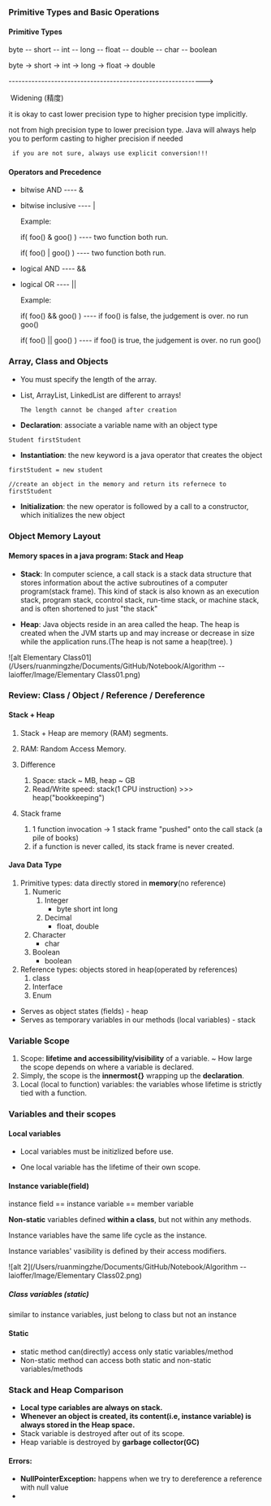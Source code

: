 ### Primitive Types and Basic Operations

#### Primitive Types

byte -- short -- int -- long -- float -- double -- char -- boolean

byte -> short -> int -> long -> float -> double

------------------------------------------------------------>

​									Widening (精度)

it is okay to cast lower precision type to higher precision type implicitly. 

not from high precision type to lower precision type. Java will always help you to perform casting to higher precision if needed

```diff
 if you are not sure, always use explicit conversion!!!
```



#### Operators and Precedence

+ bitwise AND ---- & 

+ bitwise inclusive ---- |	     		

  Example: 

  if( foo() & goo() ) ---- two function both run.

  if( foo() | goo() ) ---- two function both run.



+ logical AND ---- &&

+ logical OR ---- ||

  Example:

  if( foo() && goo() ) ---- if foo() is false, the judgement is over. no run goo()

  if( foo() || goo() ) ---- if foo() is true, the judgement is over. no run goo()



### Array, Class and Objects

+ You must specify the length of the array.

+ List, ArrayList, LinkedList are different to arrays!

  ```  
  The length cannot be changed after creation
  ```



+ **Declaration**: associate a variable name with an object type

```java
Student firstStudent
```



+ **Instantiation**: the new keyword is a java operator that creates the object

```\java
firstStudent = new student

//create an object in the memory and return its refernece to firstStudent
```



+ **Initialization**: the new operator is followed by a call to a constructor, which initializes the new object



### Object Memory Layout

#### Memory spaces in a java program: Stack and Heap

+ **Stack**: In computer science, a call stack is a stack data structure that stores information about the active subroutines of a computer program(stack frame). This kind of stack is also known as an execution stack, program stack, ccontrol stack, run-time stack, or machine stack, and is often shortened to just "the stack" 



+ **Heap**: Java objects reside in an area called the heap. The heap is created when the JVM starts up and may increase or decrease in size while the application runs.(The heap is not same a heap(tree). )



![alt Elementary Class01](/Users/ruanmingzhe/Documents/GitHub/Notebook/Algorithm -- laioffer/Image/Elementary Class01.png)



### Review: Class / Object / Reference / Dereference

#### Stack + Heap

1. Stack + Heap are memory (RAM) segments.

2. RAM: Random Access Memory.

3. Difference
   1. Space: stack ~ MB, heap ~ GB
   2. Read/Write speed: stack(1 CPU instruction) >>> heap("bookkeeping")
4. Stack frame
   1. 1 function invocation -> 1 stack frame "pushed" onto the call stack (a pile of books)
   2. if a function is never called, its stack frame is never created.



#### Java Data Type

1. Primitive types: data directly stored in **memory**(no reference)
   1. Numeric
      1. Integer
         + byte short int long
      2. Decimal
         + float, double
   2. Character
      + char
   3. Boolean
      + boolean
2. Reference types: objects stored in heap(operated by references)
   1. class
   2. Interface
   3. Enum



+ Serves as object states (fields) - heap
+ Serves as temporary variables in our methods (local variables) - stack







### Variable Scope

1. Scope: **lifetime and accessibility/visibility** of a variable. ~ How large the scope depends on where a variable is declared.
2. Simply, the scope is the **innermost{}** wrapping up the **declaration**.
3. Local (local to function) variables: the variables whose lifetime is strictly tied with a function. 



 ### Variables and their scopes

#### Local variables

+ Local variables must be initizlized before use.

+ One local variable has the lifetime of their own scope.



#### Instance variable(field)

instance field == instance variable == member variable

**Non-static** variables defined **within a class**, but not within any methods.

Instance variables have the same life cycle as the instance.

Instance variables' vasibility is defined by their access modifiers.



![alt 2](/Users/ruanmingzhe/Documents/GitHub/Notebook/Algorithm -- laioffer/Image/Elementary Class02.png)



##### Class variables (static)

similar to instance variables, just belong to class but not an instance



#### Static 

+ static method can(directly) access only static variables/method
+ Non-static method can access both static and non-static variables/methods



### Stack and Heap Comparison

+ **Local type cariables are always on stack.**
+ **Whenever an object is created, its content(i.e, instance variable) is always stored in the Heap space.**
+ Stack variable is destroyed after out of its scope.
+ Heap variable is destroyed by **garbage collector(GC)**



#### Errors:

+ **NullPointerException:** happens when we try to dereference a reference with null value
+ 